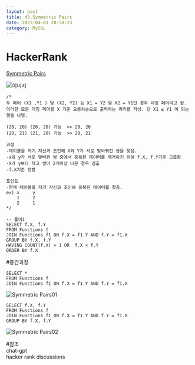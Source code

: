 ```yaml
---
layout: post
title: 43.Symmetric Pairs
date: 2023-04-01 20:58:23 
category: MySQL
---
```


# HackerRank 
 [Symmetric Pairs](https://www.hackerrank.com/challenges/symmetric-pairs/problem)  

![이미지](https://s3.amazonaws.com/hr-challenge-images/12892/1443818798-51909e977d-1.png)  

```MySQL
/*
두 페어 (X1 ,Y1 ) 및 (X2, Y2) 는 X1 = Y2 및 X2 = Y1인 경우 대칭 페어라고 함.
이러한 모든 대칭 페어를 X 기준 오름차순으로 출력하는 쿼리를 작성. 단 X1 ≤ Y1 이 되는 행을 나열.

(20, 20) (20, 20) 가능  >> 20, 20 
(20, 21) (21, 20) 가능  >> 20, 21

과정
-테이블을 자기 자신과 조인해 X와 Y가 서로 맞바꿔진 쌍을 찾음.
-x와 y가 서로 맞바뀐 쌍 중에서 중복된 데이터를 제거하기 위해 f.X, f.Y기준 그룹화
-X가 y보다 작고 쌍이 2개이상 나온 경우 검출
-f.X기준 정렬

포인트
-현재 테이블을 자기 자신과 조인해 중복된 데이터를 찾음.
ex) x     y
    1     2
    2     1 
*/

-- 풀이1
SELECT f.X, f.Y
FROM Functions f
JOIN Functions f1 ON f.X = f1.Y AND f.Y = f1.X  
GROUP BY f.X, f.Y
HAVING COUNT(f.X) > 1 OR  f.X < f.Y
ORDER BY f.X
``` 

#중간과정
``` 
SELECT *
FROM Functions f
JOIN Functions f1 ON f.X = f1.Y AND f.Y = f1.X  
```   
![Symmetric Pairs01](https://user-images.githubusercontent.com/38153316/231815711-278999a1-3347-4033-add3-fdf9e615ea27.png)  

``` 
SELECT f.X, f.Y
FROM Functions f
JOIN Functions f1 ON f.X = f1.Y AND f.Y = f1.X  
GROUP BY f.X, f.Y
```   
![Symmetric Pairs02](https://user-images.githubusercontent.com/38153316/231815828-b15c19b7-91da-49f6-8839-37d3d77f80e2.png)  

#참조
[]()   
chat-gpt  
hacker rank discussions  